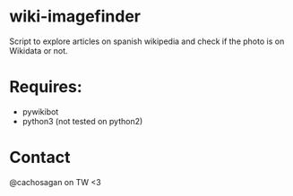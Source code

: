 # wiki-imagefinder
Script to explore articles on spanish wikipedia and check if the photo is on Wikidata or not.



# Requires:
* pywikibot
* python3 (not tested on python2)


# Contact
@cachosagan on TW <3

